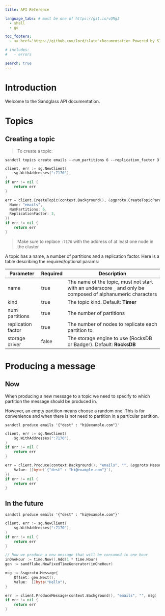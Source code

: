 ```yaml
---
title: API Reference

language_tabs: # must be one of https://git.io/vQNgJ
  - shell
  - go

toc_footers:
  - <a href='https://github.com/lord/slate'>Documentation Powered by Slate</a>

# includes:
#   - errors

search: true
---
```


# Introduction

Welcome to the Sandglass API documentation.

# Topics

## Creating a topic


> To create a topic:

```shell
sandctl topics create emails --num_partitions 6 --replication_factor 3
```

```go
client, err := sg.NewClient(
    sg.WithAddresses(":7170"),
)
if err != nil {
    return err
}

err = client.CreateTopic(context.Background(), &sgproto.CreateTopicParams{
  Name: "emails",
  NumPartitions: 6,
  ReplicationFactor: 3,
})
if err != nil {
    return err
}
```

> Make sure to replace `:7170` with the address of at least one node in the cluster

A topic has a name, a number of partitions and a replication factor.
Here is a table describing the required/optional params:

Parameter | Required | Description
--------- | ------- | -----------
name | true | The name of the topic, must not start with an underscore `_` and only be composed of alphanumeric characters
kind | true | The topic kind. Default: **Timer**
num partitions | true | The number of partitions
replication factor | true | The number of nodes to replicate each partition to
storage driver | false | The storage engine to use (RocksDB or Badger). Default: **RocksDB**

# Producing a message

## Now

When producing a new message to a topic we need to specify to which partition the message should be produced in.

However, an empty partition means choose a random one. This is for convenience and when there is not need to partition in a particular partition.

```shell
sandctl produce emails '{"dest" : "hi@example.com"}'
```

```go
client, err := sg.NewClient(
    sg.WithAddresses(":7170"),
)
if err != nil {
    return err
}

err = client.Produce(context.Background(), "emails", "", &sgproto.Message{
    Value: []byte(`{"dest" : "hi@example.com"}`),
})
if err != nil {
    return err
}
```

## In the future


```shell
sandctl produce emails '{"dest" : "hi@example.com"}'
```

```go
client, err := sg.NewClient(
    sg.WithAddresses(":7170"),
)
if err != nil {
    return err
}

// Now we produce a new message that will be consumed in one hour
inOneHour := time.Now().Add(1 * time.Hour)
gen := sandflake.NewFixedTimeGenerator(inOneHour)

msg := &sgproto.Message{
	Offset: gen.Next(),
	Value:  []byte("Hello"),
}

err := client.ProduceMessage(context.Background(), "emails", "", msg)
if err != nil {
	return err
}
```
